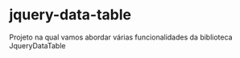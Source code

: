 # jquery-data-table
Projeto na qual vamos abordar várias funcionalidades da biblioteca JqueryDataTable
